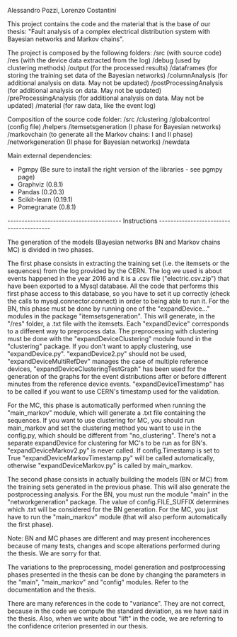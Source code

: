 Alessandro Pozzi, Lorenzo Costantini

This project contains the code and the material that is the base of our thesis:
"Fault analysis of a complex electrical distribution system with Bayesian networks and Markov chains".

The project is composed by the following folders:
/src (with source code)
/res (with the device data extracted from the log)
	/debug (used by clustering methods)
/output (for the processed results)
	/dataframes (for storing the training set data of the Bayesian networks)
	/columnAnalysis (for additional analysis on data. May not be updated)
	/postProcessingAnalysis (for additional analysis on data. May not be updated)
	/preProcessingAnalysis (for additional analysis on data. May not be updated)
/material (for raw data, like the event log)

Composition of the source code folder:
/src
	/clustering 
	/globalcontrol (config file)
	/helpers
	/itemsetsgeneration (I phase for Bayesian networks)
	/markovchain (to generate all the Markov chains: I and II phase)
	/networkgeneration (II phase for Bayesian networks)
	/newdata
  
Main external dependencies:
- Pgmpy (Be sure to install the right version of the libraries - see pgmpy page)
- Graphviz (0.8.1)
- Pandas (0.20.3)
- Scikit-learn (0.19.1)
- Pomegranate (0.8.1)

---------------------------------------- Instructions ----------------------------------------

The generation of the models (Bayesian networks BN and Markov chains MC) is divided in two phases.

The first phase consists in extracting the training set (i.e. the itemsets or the sequences) from the log provided by the CERN. The log we used is about events happened in the year 2016 and it is a .csv file ("electric.csv.zip") that have been exported to a Mysql database. All the code that performs this first phase access to this database, so you have to set it up correctly (check the calls to mysql.connector.connect) in order to being able to run it.
For the BN, this phase must be done by running one of the "expandDevice..." modules in the package "itemsetsgeneration". This will generate, in the "/res" folder, a .txt file with the itemsets. Each "expandDevice" corresponds to a different way to preprocess data.
The preprocessing with clustering must be done with the "expandDeviceClustering" module found in the "clustering" package. If you don't want to apply clustering, use "expandDevice.py". "expandDevice2.py" should not be used, "expandDeviceMultiRefDev" manages the case of multiple reference devices, "expandDeviceClusteringTestGraph" has been used for the generation of the graphs for the event distributions after or before different minutes from the reference device events. "expandDeviceTimestamp" has to be called if you want to use CERN's timestamp used for the validation.

For the MC, this phase is automatically performed when running the "main_markov" module, which will generate a .txt file containing the sequences. If you want to use clustering for MC, you should run main_markov and set the clustering method you want to use in the config.py, which should be different from "no_clustering". There's not a separate expandDevice for clustering for MC's to be run as for BN's. "expandDeviceMarkov2.py" is never called. If config.Timestamp is set to True "expandDeviceMarkovTimestamp.py" will be called automatically, otherwise "expandDeviceMarkov.py" is called by main_markov.

The second phase consists in actually building the models (BN or MC) from the training sets generated in the previous phase. This will also generate the postprocessing analysis.
For the BN, you must run the module "main" in the "networkgeneration" package. The value of config.FILE_SUFFIX determines which .txt will be considered for the BN generation.
For the MC, you just have to run the "main_markov" module (that will also perform automatically the first phase).

Note: BN and MC phases are different and may present incoherences because of many tests, changes and scope alterations performed during the thesis. We are sorry for that.

The variations to the preprocessing, model generation and postprocessing phases presented in the thesis can be done by changing the parameters in the "main", "main_markov" and "config" modules. Refer to the documentation and the thesis.

There are many references in the code to "variance". They are not correct, because in the code we compute the standard deviation, as we have said in the thesis.
Also, when we write about "lift" in the code, we are referring to the confidence criterion presented in our thesis.

